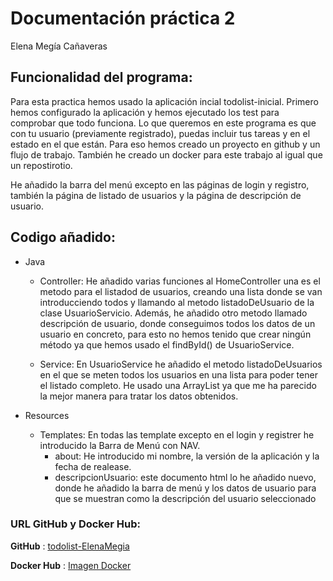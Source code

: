 # Documentación práctica 2
Elena Megía Cañaveras
## Funcionalidad del programa:
Para esta practica hemos usado la aplicación incial todolist-inicial. Primero hemos configurado la aplicación y hemos ejecutado los test para comprobar que todo funciona.
Lo que queremos en este programa es que con tu usuario (previamente registrado), puedas incluir tus tareas y en el estado en el que están.
Para eso hemos creado un proyecto en github y un flujo de trabajo. También he creado un docker para este trabajo al igual que un repostirotio.

He añadido la barra del menú excepto en las páginas de login y registro, también la página de listado de usuarios y la página de descripción de usuario.
## Codigo añadido:
- Java
    - Controller: 
    He añadido varias funciones al HomeController una es el metodo para el listadod de usuarios, creando una lista donde se van introducciendo todos y llamando al metodo
    listadoDeUsuario de la clase UsuarioServicio. Además, he añadido otro metodo llamado descripción de usuario, donde conseguimos todos los datos de un usuario en concreto, para esto no hemos tenido que crear
    ningún método ya que hemos usado el findById() de UsuarioService.
       
    - Service:
    En UsuarioService he añadido el metodo listadoDeUsuarios en el que se meten todos los usuarios en una lista para poder tener
    el listado completo. He usado una ArrayList ya que me ha parecido la mejor manera para tratar los datos obtenidos. 

- Resources
    - Templates: En todas las template excepto en el login y registrer he introducido la Barra de Menú con NAV.
        - about: He introducido mi nombre, la versión de la aplicación y la fecha de realease.
        - descripcionUsuario: este documento html lo he añadido nuevo, donde he añadido la barra de menú y los datos de usuario para que se muestran como la descripción del usuario seleccionado



### URL GitHub y Docker Hub:
**GitHub** : [todolist-ElenaMegia](https://github.com/ElenaMegia/todolist2-ElenaMegia.git)

**Docker Hub** : [Imagen Docker](https://hub.docker.com/r/elenamegia/mads-todolist)
